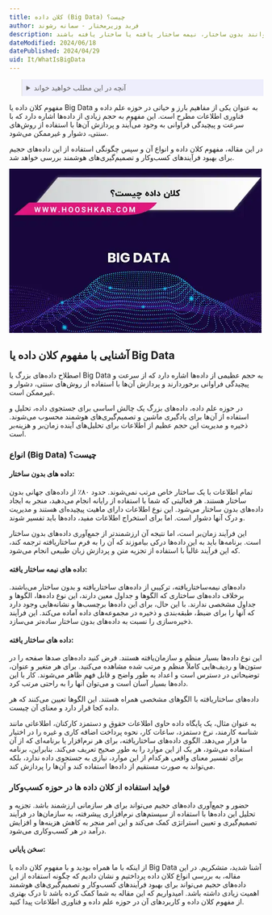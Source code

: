 ```yaml
---
title: کلان‌ داده (Big Data) چیست؟
author: فربد وزیرمختار - سمانه رشوند
description: کلان داده به داده‌های حجیم و پیچیده اشاره دارد که به سرعت تولید می‌شوند و پردازش آن‌ها ممکن نیست. این داده‌ها می‌توانند بدون ساختار، نیمه ساختار یافته یا ساختار یافته باشند.
dateModified: 2024/06/18
datePublished: 2024/04/29
uid: It/WhatIsBigData
---
```

<blockquote style="background-color:#eeeefc; padding:0.5rem">

<details>
  <summary>آنچه در این مطلب خواهید خواند</summary>
  <ul>
    <li>آشنایی با مفهوم کلان داده یا Big Data</li>
      <li>انواع (Big Data) چیست؟</li>
      <li>فواید استفاده از کلان داده ها در حوزه کسب‌وکار</li>
      <li>سخن پایانی</li>
  </ul>
</details>
</blockquote>

  
 مفهوم کلان داده یا Big Data به عنوان یکی از مفاهیم بارز و حیاتی در حوزه علم داده و فناوری اطلاعات مطرح است. این مفهوم به حجم زیادی از داده‌ها اشاره دارد که با سرعت و پیچیدگی فراوانی به وجود می‌آیند و پردازش آن‌ها با استفاده از روش‌های سنتی، دشوار و غیرممکن می‌شود. 

در این مقاله، مفهوم کلان داده و انواع آن و سپس چگونگی استفاده از این داده‌های حجیم  برای بهبود فرآیندهای کسب‌وکار و تصمیم‌گیری‌های هوشمند  بررسی خواهد شد.

![کلان داده چیست؟](./Images/WhatIsBigData.webp)

##  آشنایی با مفهوم کلان داده یا Big Data

اصطلاح داده‌های بزرگ یا Big Data به حجم عظیمی از داده‌ها اشاره دارد که از سرعت و پیچیدگی فراوانی برخوردارند و پردازش آن‌ها با استفاده از روش‌های سنتی، دشوار و غیرممکن است. 

در حوزه علم داده، داده‌های بزرگ یک چالش اساسی برای جستجوی داده، تحلیل و استفاده از آن‌ها برای یادگیری ماشین و تصمیم‌گیری‌های هوشمند محسوب می‌شوند. ذخیره و مدیریت این حجم عظیم از اطلاعات برای تحلیل‌های آینده زمان‌بر و هزینه‌بر است.

### انواع (Big Data) چیست؟

#### داده های بدون ساختار:

تمام اطلاعات با یک ساختار خاص مرتب نمی‌شوند. حدود ۸۰٪ از داده‌های جهانی بدون ساختار هستند. هر فعالیتی که شما با استفاده از رایانه انجام می‌دهید، منجر به ایجاد داده‌های بدون ساختار می‌شود. این نوع اطلاعات دارای ماهیت پیچیده‌ای هستند و مدیریت و درک آنها دشوار است. اما برای استخراج اطلاعات مفید، داده‌ها باید تفسیر شوند. 

این فرآیند زمان‌بر است، اما نتیجه آن ارزشمندتر از جمع‌آوری داده‌های بدون ساختار است. برنامه‌ها باید به این داده‌ها درکی بیاموزند که آن را به فرم ساختاریافته ترجمه کند، که این فرآیند غالباً با استفاده از تجزیه متن و پردازش زبان طبیعی انجام می‌شود.

#### داده های نیمه ساختار یافته:

داده‌های نیمه‌ساختاریافته، ترکیبی از داده‌های ساختاریافته و بدون ساختار می‌باشند. برخلاف داده‌های ساختاری که الگوها و جداول معین دارند، این نوع داده‌ها، الگوها و جداول مشخصی ندارند. با این حال، برای این داده‌ها برچسب‌ها و نشانه‌هایی وجود دارد که آنها را برای ضبط، طبقه‌بندی و ذخیره در مجموعه‌های داده آماده می‌کند. این فرآیند ذخیره‌سازی را نسبت به داده‌های بدون ساختار ساده‌تر می‌سازد.

#### داده های ساختار یافته:

این نوع داده‌ها بسیار منظم و سازمان‌یافته هستند. فرض کنید داده‌های صدها صفحه را در ستون‌ها و ردیف‌هایی کاملاً منظم و مرتب شده مشاهده می‌کنید. برای هر متغیر و عنوان، توضیحاتی در دسترس است و اعداد به طور واضح و قابل فهم ظاهر می‌شوند. کار با این داده‌ها بسیار آسان است و می‌توان آنها را به راحتی مرتب کرد.

داده‌های ساختاریافته با الگوهای مشخصی همراه هستند. این الگوها تعیین می‌کنند که هر داده کجا  قرار دارد و معنای آن چیست.

به عنوان مثال، یک پایگاه داده حاوی اطلاعات حقوق و دستمزد کارکنان، اطلاعاتی مانند شناسه کارمند، نرخ دستمزد، ساعات کار، نحوه پرداخت اضافه کاری و غیره را در اختیار ما قرار می‌دهد. الگوی داده‌های ساختاریافته، برای هر نرم‌افزار یا برنامه‌ای که از آن استفاده می‌شود، هر یک از این موارد را به طور صحیح تعریف می‌کند. بنابراین، برنامه برای تفسیر معنای واقعی هرکدام از این موارد، نیازی به جستجوی داده ندارد، بلکه می‌تواند به صورت مستقیم از داده‌ها استفاده کند و آن‌ها را پردازش کند.

### فواید استفاده از کلان داده ها در حوزه کسب‌وکار

حضور و جمع‌آوری داده‌های حجیم می‌تواند برای هر سازمانی ارزشمند باشد. تجزیه و تحلیل این داده‌ها با استفاده از سیستم‌های نرم‌افزاری پیشرفته، به سازمان‌ها در فرآیند تصمیم‌گیری و تعیین استراتژی کمک می‌کند و این امر منجر به کاهش هزینه‌ها و افزایش درآمد در هر کسب‌وکاری می‌شود.

#### سخن پایانی:

از اینکه با ما همراه بودید و با مفهوم کلان داده یا Big Data آشنا شدید، متشکریم. در این مقاله، به بررسی انواع کلان داده پرداختیم و نشان دادیم که چگونه استفاده از این داده‌های حجیم می‌تواند برای بهبود فرآیندهای کسب‌وکار و تصمیم‌گیری‌های هوشمند اهمیت زیادی داشته باشد. امیدواریم که این مقاله به شما کمک کرده باشد تا درک بهتری از مفهوم کلان داده و کاربردهای آن در حوزه علم داده و فناوری اطلاعات پیدا کنید.
